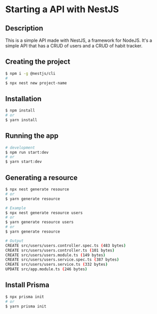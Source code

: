 # Starting a API with NestJS

## Description

This is a simple API made with NestJS, a framework for NodeJS. It's a simple API that has a CRUD of users and a CRUD of habit tracker.

## Creating the project

```bash
$ npm i -g @nestjs/cli
#
$ npx nest new project-name
```

## Installation

```bash
$ npm install
# or
$ yarn install
```

## Running the app

```bash
# development
$ npm run start:dev
# or
$ yarn start:dev
```

## Generating a resource

```bash
$ npx nest generate resource 
# or
$ yarn generate resource

# Example
$ npx nest generate resource users
# or
$ yarn generate resource users
# or 
$ yarn generate resource

# Output
CREATE src/users/users.controller.spec.ts (483 bytes)
CREATE src/users/users.controller.ts (101 bytes)
CREATE src/users/users.module.ts (149 bytes)
CREATE src/users/users.service.spec.ts (387 bytes)
CREATE src/users/users.service.ts (332 bytes)
UPDATE src/app.module.ts (246 bytes)
```

## Install Prisma

```bash
$ npx prisma init
# or
$ yarn prisma init
```